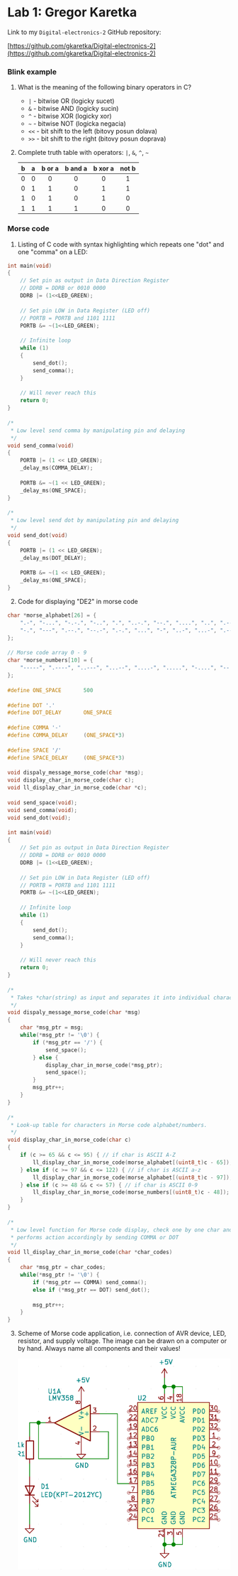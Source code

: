 # Lab 1: Gregor Karetka

Link to my `Digital-electronics-2` GitHub repository:

   [https://github.com/gkaretka/Digital-electronics-2](https://github.com/gkaretka/Digital-electronics-2)


### Blink example

1. What is the meaning of the following binary operators in C?
   * `|` - bitwise OR (logicky sucet)
   * `&` - bitwise AND (logicky sucin)
   * `^` - bitwise XOR (logicky xor)
   * `~` - bitwise NOT (logicka negacia)
   * `<<` - bit shift to the left (bitovy posun dolava)
   * `>>` - bit shift to the right (bitovy posun doprava)

2. Complete truth table with operators: `|`, `&`, `^`, `~`

    | **b** | **a** |**b or a** | **b and a** | **b xor a** | **not b** |
    | :-: | :-: | :-: | :-: | :-: | :-: |
    | 0 | 0 | 0 | 0 | 0 | 1 |
    | 0 | 1 | 1 | 0 | 1 | 1 |
    | 1 | 0 | 1 | 0 | 1 | 0 |
    | 1 | 1 | 1 | 1 | 0 | 0 |


### Morse code

1. Listing of C code with syntax highlighting which repeats one "dot" and one "comma" on a LED:

```c
int main(void)
{
    // Set pin as output in Data Direction Register
    // DDRB = DDRB or 0010 0000
    DDRB |= (1<<LED_GREEN);

    // Set pin LOW in Data Register (LED off)
    // PORTB = PORTB and 1101 1111
    PORTB &= ~(1<<LED_GREEN);
    
    // Infinite loop
    while (1)
    {
        send_dot();
        send_comma();
    }

    // Will never reach this
    return 0;
}

/*
 * Low level send comma by manipulating pin and delaying
 */
void send_comma(void)
{
    PORTB |= (1 << LED_GREEN);
    _delay_ms(COMMA_DELAY);
    
    PORTB &= ~(1 << LED_GREEN);
    _delay_ms(ONE_SPACE);
}

/*
 * Low level send dot by manipulating pin and delaying
 */
void send_dot(void)
{
    PORTB |= (1 << LED_GREEN);
    _delay_ms(DOT_DELAY);
    
    PORTB &= ~(1 << LED_GREEN);
    _delay_ms(ONE_SPACE);
}
```

2. Code for displaying "DE2" in morse code

```C
char *morse_alphabet[26] = {
    ".-", "-...", "-.-.", "-..", ".", "..-.", "--.", "....", "..", ".---", "-.-", ".-..", "--",
    "-.", "---", ".--.", "--.-", ".-.", "...", "-", "..-", "...-", ".--", "-..-", "-.--", "--.."
};

// Morse code array 0 - 9
char *morse_numbers[10] = {
    "-----", ".----", "..---", "...--", "....-", ".....", "-....", "--...", "---..", "----."
};

#define ONE_SPACE		500

#define DOT '.'
#define DOT_DELAY		ONE_SPACE

#define COMMA '-'
#define COMMA_DELAY	    (ONE_SPACE*3)

#define SPACE '/'
#define SPACE_DELAY	    (ONE_SPACE*3)

void dispaly_message_morse_code(char *msg);
void display_char_in_morse_code(char c);
void ll_display_char_in_morse_code(char *c);

void send_space(void);
void send_comma(void);
void send_dot(void);

int main(void)
{
    // Set pin as output in Data Direction Register
    // DDRB = DDRB or 0010 0000
    DDRB |= (1<<LED_GREEN);

    // Set pin LOW in Data Register (LED off)
    // PORTB = PORTB and 1101 1111
    PORTB &= ~(1<<LED_GREEN);
    
    // Infinite loop
    while (1)
    {
        send_dot();
        send_comma();
    }

    // Will never reach this
    return 0;
}

/*
 * Takes *char(string) as input and separates it into individual characters.
 */
void dispaly_message_morse_code(char *msg)
{
    char *msg_ptr = msg;
    while(*msg_ptr != '\0') {
        if (*msg_ptr == '/') {
            send_space(); 
        } else {
            display_char_in_morse_code(*msg_ptr);
            send_space(); 
        }                
        msg_ptr++;
    }
}

/*
 * Look-up table for characters in Morse code alphabet/numbers. 
 */
void display_char_in_morse_code(char c)
{
    if (c >= 65 && c <= 95) { // if char is ASCII A-Z
        ll_display_char_in_morse_code(morse_alphabet[(uint8_t)c - 65]);
    } else if (c >= 97 && c <= 122) { // if char is ASCII a-z
        ll_display_char_in_morse_code(morse_alphabet[(uint8_t)c - 97]);
    } else if (c >= 48 && c <= 57) { // if char is ASCII 0-9
        ll_display_char_in_morse_code(morse_numbers[(uint8_t)c - 48]);
    }
}

/*
 * Low level function for Morse code display, check one by one char and 
 * performs action accordingly by sending COMMA or DOT
 */
void ll_display_char_in_morse_code(char *char_codes)
{
    char *msg_ptr = char_codes;
    while(*msg_ptr != '\0') {
        if (*msg_ptr == COMMA) send_comma();
        else if (*msg_ptr == DOT) send_dot();

        msg_ptr++;
    }        
}
```


3. Scheme of Morse code application, i.e. connection of AVR device, LED, resistor, and supply voltage. The image can be drawn on a computer or by hand. Always name all components and their values!

   ![Schematic](sch.PNG)
